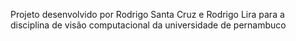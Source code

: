 Projeto desenvolvido por Rodrigo Santa Cruz e Rodrigo Lira para a disciplina de visão computacional da universidade de pernambuco